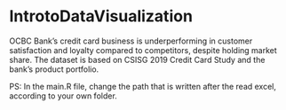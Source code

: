 # IntrotoDataVisualization
OCBC Bank’s credit card business is underperforming in customer 
satisfaction and loyalty compared to competitors, despite holding market share. 
The dataset is based on CSISG 2019 Credit Card Study and the bank’s product 
portfolio.

PS: In the main.R file, change the path that is written after the read excel, according to your own folder.
